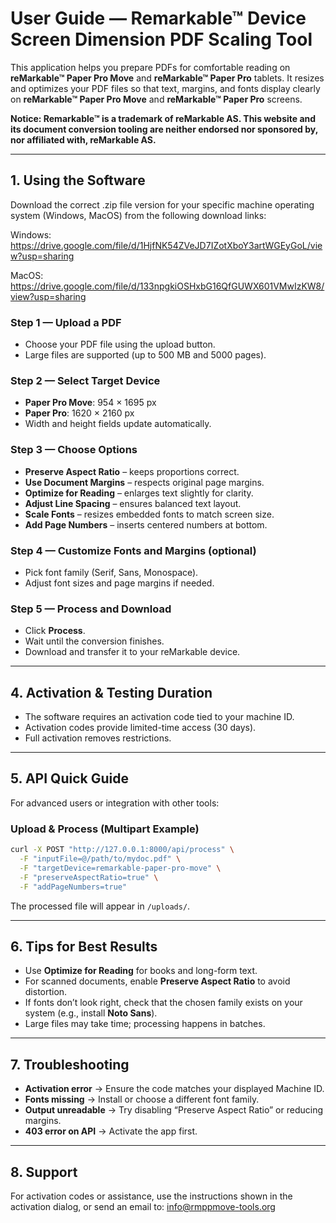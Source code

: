 # User Guide — Remarkable™ Device Screen Dimension PDF Scaling Tool

This application helps you prepare PDFs for comfortable reading on **reMarkable™ Paper Pro Move** and **reMarkable™ Paper Pro** tablets. It resizes and optimizes your PDF files so that text, margins, and fonts display clearly on **reMarkable™ Paper Pro Move** and **reMarkable™ Paper Pro** screens.

**Notice: Remarkable™ is a trademark of reMarkable AS. This website and its document conversion tooling are neither endorsed nor sponsored by, nor affiliated with, reMarkable AS.**


---

## 1. Using the Software

Download the correct .zip file version for your specific machine operating system (Windows, MacOS) from the following download links:

Windows:  https://drive.google.com/file/d/1HjfNK54ZVeJD7IZotXboY3artWGEyGoL/view?usp=sharing

MacOS:    https://drive.google.com/file/d/133npgkiOSHxbG16QfGUWX601VMwIzKW8/view?usp=sharing

### Step 1 — Upload a PDF
- Choose your PDF file using the upload button.
- Large files are supported (up to 500 MB and 5000 pages).

### Step 2 — Select Target Device
- **Paper Pro Move**: 954 × 1695 px  
- **Paper Pro**: 1620 × 2160 px  
- Width and height fields update automatically.

### Step 3 — Choose Options
- **Preserve Aspect Ratio** – keeps proportions correct.  
- **Use Document Margins** – respects original page margins.  
- **Optimize for Reading** – enlarges text slightly for clarity.  
- **Adjust Line Spacing** – ensures balanced text layout.  
- **Scale Fonts** – resizes embedded fonts to match screen size.  
- **Add Page Numbers** – inserts centered numbers at bottom.

### Step 4 — Customize Fonts and Margins (optional)
- Pick font family (Serif, Sans, Monospace).
- Adjust font sizes and page margins if needed.

### Step 5 — Process and Download
- Click **Process**.  
- Wait until the conversion finishes.  
- Download and transfer it to your reMarkable device.

---

## 4. Activation & Testing Duration

- The software requires an activation code tied to your machine ID.  
- Activation codes provide limited-time access (30 days).  
- Full activation removes restrictions.  

---

## 5. API Quick Guide

For advanced users or integration with other tools:

### Upload & Process (Multipart Example)
```bash
curl -X POST "http://127.0.0.1:8000/api/process" \
  -F "inputFile=@/path/to/mydoc.pdf" \
  -F "targetDevice=remarkable-paper-pro-move" \
  -F "preserveAspectRatio=true" \
  -F "addPageNumbers=true"
```

The processed file will appear in `/uploads/`.

---

## 6. Tips for Best Results
- Use **Optimize for Reading** for books and long-form text.  
- For scanned documents, enable **Preserve Aspect Ratio** to avoid distortion.  
- If fonts don’t look right, check that the chosen family exists on your system (e.g., install **Noto Sans**).  
- Large files may take time; processing happens in batches.

---

## 7. Troubleshooting

- **Activation error** → Ensure the code matches your displayed Machine ID.  
- **Fonts missing** → Install or choose a different font family.  
- **Output unreadable** → Try disabling “Preserve Aspect Ratio” or reducing margins.  
- **403 error on API** → Activate the app first.  

---

## 8. Support

For activation codes or assistance, use the instructions shown in the activation dialog, or send an email to: info@rmppmove-tools.org  
